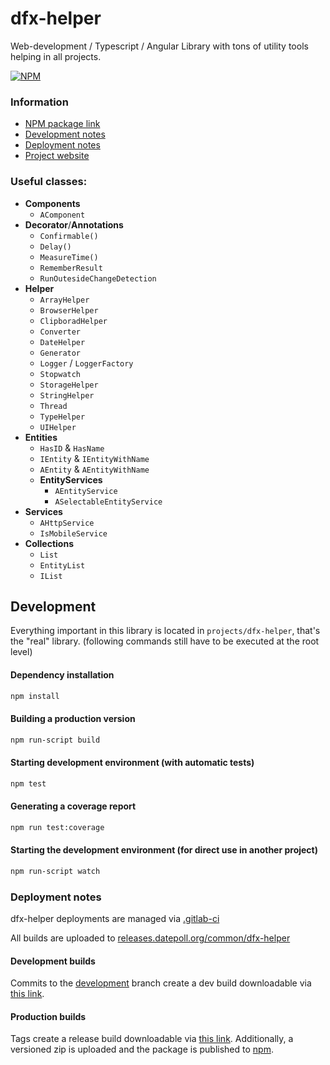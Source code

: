 # dfx-helper

Web-development / Typescript / Angular Library with tons of utility tools helping in all projects.

[![NPM](https://nodei.co/npm/dfx-helper.png)](https://npmjs.org/package/dfx-helper)

### Information

- [NPM package link](https://www.npmjs.com/package/dfx-helper)
- [Development notes](#development)
- [Deployment notes](#deployment-notes)
- [Project website](https://datepoll.org)

### Useful classes:

- **Components**
  - `AComponent`
- **Decorator**/**Annotations**
  - `Confirmable()`
  - `Delay()`
  - `MeasureTime()`
  - `RememberResult`
  - `RunOutesideChangeDetection`
- **Helper**
  - `ArrayHelper`
  - `BrowserHelper`
  - `ClipboradHelper`
  - `Converter`
  - `DateHelper`
  - `Generator`
  - `Logger` / `LoggerFactory`
  - `Stopwatch`
  - `StorageHelper`
  - `StringHelper`
  - `Thread`
  - `TypeHelper`
  - `UIHelper`
- **Entities**
  - `HasID` & `HasName`
  - `IEntity` & `IEntityWithName`
  - `AEntity` & `AEntityWithName`
  - **EntityServices**
    - `AEntityService`
    - `ASelectableEntityService`
- **Services**
  - `AHttpService`
  - `IsMobileService`
- **Collections**
  - `List`
  - `EntityList`
  - `IList`

## Development

Everything important in this library is located in `projects/dfx-helper`, that's the "real" library. (following
commands still have to be executed at the root level)

#### Dependency installation

```bash
npm install
```

#### Building a production version

```bash
npm run-script build
```

#### Starting development environment (with automatic tests)

```bash
npm test
```

#### Generating a coverage report

```bash
npm run test:coverage
```

#### Starting the development environment (for direct use in another project)

```bash
npm run-script watch
```

### Deployment notes

dfx-helper deployments are managed
via [.gitlab-ci](https://gitlab.com/DatePoll/common/dfx-common/-/blob/development/.gitlab-ci.yml)

All builds are uploaded
to [releases.datepoll.org/common/dfx-helper](https://releases.datepoll.org/common/dfx-helper)

#### Development builds

Commits to the [development](https://gitlab.com/DatePoll/common/dfx-helper/-/tree/development) branch create a dev
build downloadable via [this link](https://releases.datepoll.org/common/dfx-helper/dfx-helper-dev.zip).

#### Production builds

Tags create a release build downloadable
via [this link](https://releases.datepoll.org/common/dfx-helper/dfx-helper-latest.zip). Additionally, a versioned
zip is uploaded and the package is published to [npm](https://www.npmjs.com/package/dfx-helper).
